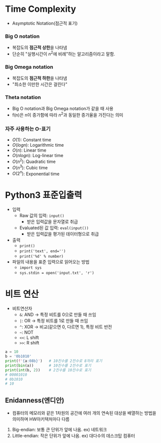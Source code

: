 # Time Complexity
- Asymptotic Notation(점근적 표기)
### Big O notation
- 복잡도의 **점근적 상한**을 나타냄
- 단순히 "실행시간이 $n^2$에 비례"하는 알고리즘이라고 말함.

### Big Omega notation
- 복잡도의 **점근적 하한**을 나타냄
- "최소한 이만한 시간은 걸린다"

### Theta notation
- Big O notation과 Big Omega notation가 같을 때 사용
- f(n)은 n이 증가함에 따라 $n^2$과 동일한 증가율을 가진다는 의미

### 자주 사용하는 O-표기
- $O(1)$: Constant time
- $O(logn)$: Logarithmic time
- $O(n)$: Linear time
- $O(nlogn)$: Log-linear time
- $O(n^2)$: Quadratic time
- $O(n^3)$: Cubic time
- $O(2^n)$: Exponential time

# Python3 표준입출력
- 입력
  - Raw 값의 입력: `input()`
    - 받은 입력값을 문자열로 취급
  - Evaluated된 값 입력: `eval(input())`
    - 받은 입력값을 평가된 데이터형으로 취급
- 출력
  - `print()`
  - `print('text', end='')`
  - `print('%d' % number)`
- 파일의 내용을 표준 입력으로 읽어오는 방법
  - `import sys`
  - `sys.stdin = open('input.txt', 'r')`

# 비트 연산
- 비트연산자
  - `&`: AND &rarr; 특정 비트를 0으로 만들 때 쓰임
  - `|`: OR &rarr; 특정 비트를 1로 만들 때 쓰임
  - `^`: XOR &rarr; 비교(같으면 0, 다르면 1), 특정 비트 반전
  - `~`: NOT
  - `<<`: L shift
  - `>>`: R shift

```python
a = 10
b = '0b1010'
print(f'{a:08b}')   # 10진수를 2진수로 8자리 표기
print(bin(a))       # 10진수를 2진수로 표기
print(int(b, 2))    # 2진수를 10진수로 표기
# 00001010
# 0b1010
# 10
```

## Enidanness(엔디안)
- 컴퓨터의 메모리와 같은 1차원의 공간에 여러 개의 연속된 대상을 배열하는 방법을 의미하며 HW아키텍처마다 다름
1. Big-endian: 보통 큰 단위가 앞에 나옴. ex) 네트워크
2. Little-endian: 작은 단위가 앞에 나옴. ex) 대다수의 데스크탑 컴퓨터

